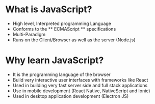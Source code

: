 # What is JavaScript?

- High level, Interpreted programming Language
- Conforms to the ** ECMAScript ** specifications
- Multi-Paradigm
- Runs on the Client/Browser as well as the server (Node.js)

# Why learn JavaScript?

- It is the programming language of the browser
- Build very interactive user interfaces with frameworks like React
- Used in building very fast server side and full stack applications
- Use in mobile development (React Native, NativeScript and Ionic)
- Used in desktop application development (Electron JS)
